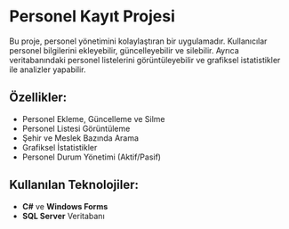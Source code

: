 # Personel Kayıt Projesi
Bu proje, personel yönetimini kolaylaştıran bir uygulamadır. Kullanıcılar personel bilgilerini ekleyebilir, güncelleyebilir ve silebilir. Ayrıca veritabanındaki personel listelerini görüntüleyebilir ve grafiksel istatistikler ile analizler yapabilir.

## Özellikler:
- Personel Ekleme, Güncelleme ve Silme
- Personel Listesi Görüntüleme
- Şehir ve Meslek Bazında Arama
- Grafiksel İstatistikler
- Personel Durum Yönetimi (Aktif/Pasif)

## Kullanılan Teknolojiler:
- **C#** ve **Windows Forms**
- **SQL Server** Veritabanı

